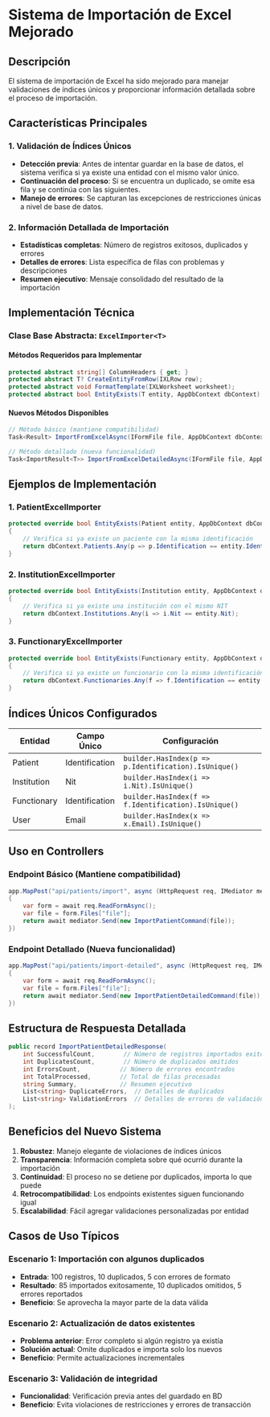 # Sistema de Importación de Excel Mejorado

## Descripción

El sistema de importación de Excel ha sido mejorado para manejar validaciones de índices únicos y proporcionar información detallada sobre el proceso de importación.

## Características Principales

### 1. Validación de Índices Únicos

- **Detección previa**: Antes de intentar guardar en la base de datos, el sistema verifica si ya existe una entidad con el mismo valor único.
- **Continuación del proceso**: Si se encuentra un duplicado, se omite esa fila y se continúa con las siguientes.
- **Manejo de errores**: Se capturan las excepciones de restricciones únicas a nivel de base de datos.

### 2. Información Detallada de Importación

- **Estadísticas completas**: Número de registros exitosos, duplicados y errores
- **Detalles de errores**: Lista específica de filas con problemas y descripciones
- **Resumen ejecutivo**: Mensaje consolidado del resultado de la importación

## Implementación Técnica

### Clase Base Abstracta: `ExcelImporter<T>`

#### Métodos Requeridos para Implementar

```csharp
protected abstract string[] ColumnHeaders { get; }
protected abstract T? CreateEntityFromRow(IXLRow row);
protected abstract void FormatTemplate(IXLWorksheet worksheet);
protected abstract bool EntityExists(T entity, AppDbContext dbContext);
```

#### Nuevos Métodos Disponibles

```csharp
// Método básico (mantiene compatibilidad)
Task<Result> ImportFromExcelAsync(IFormFile file, AppDbContext dbContext)

// Método detallado (nueva funcionalidad)
Task<ImportResult<T>> ImportFromExcelDetailedAsync(IFormFile file, AppDbContext dbContext)
```

## Ejemplos de Implementación

### 1. PatientExcelImporter

```csharp
protected override bool EntityExists(Patient entity, AppDbContext dbContext)
{
    // Verifica si ya existe un paciente con la misma identificación
    return dbContext.Patients.Any(p => p.Identification == entity.Identification);
}
```

### 2. InstitutionExcelImporter

```csharp
protected override bool EntityExists(Institution entity, AppDbContext dbContext)
{
    // Verifica si ya existe una institución con el mismo NIT
    return dbContext.Institutions.Any(i => i.Nit == entity.Nit);
}
```

### 3. FunctionaryExcelImporter

```csharp
protected override bool EntityExists(Functionary entity, AppDbContext dbContext)
{
    // Verifica si ya existe un funcionario con la misma identificación
    return dbContext.Functionaries.Any(f => f.Identification == entity.Identification);
}
```

## Índices Únicos Configurados

| Entidad     | Campo Único    | Configuración                                        |
| ----------- | -------------- | ---------------------------------------------------- |
| Patient     | Identification | `builder.HasIndex(p => p.Identification).IsUnique()` |
| Institution | Nit            | `builder.HasIndex(i => i.Nit).IsUnique()`            |
| Functionary | Identification | `builder.HasIndex(f => f.Identification).IsUnique()` |
| User        | Email          | `builder.HasIndex(x => x.Email).IsUnique()`          |

## Uso en Controllers

### Endpoint Básico (Mantiene compatibilidad)

```csharp
app.MapPost("api/patients/import", async (HttpRequest req, IMediator mediator) =>
{
    var form = await req.ReadFormAsync();
    var file = form.Files["file"];
    return await mediator.Send(new ImportPatientCommand(file));
})
```

### Endpoint Detallado (Nueva funcionalidad)

```csharp
app.MapPost("api/patients/import-detailed", async (HttpRequest req, IMediator mediator) =>
{
    var form = await req.ReadFormAsync();
    var file = form.Files["file"];
    return await mediator.Send(new ImportPatientDetailedCommand(file));
})
```

## Estructura de Respuesta Detallada

```csharp
public record ImportPatientDetailedResponse(
    int SuccessfulCount,        // Número de registros importados exitosamente
    int DuplicatesCount,        // Número de duplicados omitidos
    int ErrorsCount,           // Número de errores encontrados
    int TotalProcessed,        // Total de filas procesadas
    string Summary,            // Resumen ejecutivo
    List<string> DuplicateErrors,  // Detalles de duplicados
    List<string> ValidationErrors  // Detalles de errores de validación
);
```

## Beneficios del Nuevo Sistema

1. **Robustez**: Manejo elegante de violaciones de índices únicos
2. **Transparencia**: Información completa sobre qué ocurrió durante la importación
3. **Continuidad**: El proceso no se detiene por duplicados, importa lo que puede
4. **Retrocompatibilidad**: Los endpoints existentes siguen funcionando igual
5. **Escalabilidad**: Fácil agregar validaciones personalizadas por entidad

## Casos de Uso Típicos

### Escenario 1: Importación con algunos duplicados

- **Entrada**: 100 registros, 10 duplicados, 5 con errores de formato
- **Resultado**: 85 importados exitosamente, 10 duplicados omitidos, 5 errores reportados
- **Beneficio**: Se aprovecha la mayor parte de la data válida

### Escenario 2: Actualización de datos existentes

- **Problema anterior**: Error completo si algún registro ya existía
- **Solución actual**: Omite duplicados e importa solo los nuevos
- **Beneficio**: Permite actualizaciones incrementales

### Escenario 3: Validación de integridad

- **Funcionalidad**: Verificación previa antes del guardado en BD
- **Beneficio**: Evita violaciones de restricciones y errores de transacción
